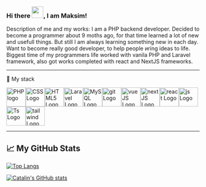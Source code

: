 ### Hi there <img src="https://raw.githubusercontent.com/MartinHeinz/MartinHeinz/master/wave.gif" width="30px">, I am Maksim!

Description of me and my works:
I am a PHP backend developer. Decided to become a programmer about 9 moths ago, for that time learned a lot of new and usefull things. But still I am always learning something new in each day. Want to become really good developer, to help people иring ideas to life. Biggest time of my programmers life worked with vanila PHP and Laravel framework, also got works completed with react and NextJS frameworks.

---

🧰 My stack 
 
 <img src="https://cdn.worldvectorlogo.com/logos/php-1.svg" alt="PHP logo" width="50" height="50"/><img src="https://cdn.worldvectorlogo.com/logos/css-3.svg" alt="CSS Logo" width="50" height="50"/><img src="https://cdn.worldvectorlogo.com/logos/html-1.svg" alt="HTML5 Logo" width="50" height="50"/><img src="https://cdn.worldvectorlogo.com/logos/laravel-2.svg" alt="Laravel Logo" width="50" height="50"/><img src="https://cdn.worldvectorlogo.com/logos/mysql-6.svg" alt="MySQL Logo" width="50" height="50"/><img src="https://cdn.worldvectorlogo.com/logos/git.svg" alt="git Logo" width="50" height="50"/><img src="https://cdn.worldvectorlogo.com/logos/vue-js-1.svg" alt="vueJS Logo" width="50" height="50"/><img src="https://cdn.worldvectorlogo.com/logos/nextjs-2.svg" alt="nextJS Logo" width="50" height="50"/><img src="https://cdn.worldvectorlogo.com/logos/react-2.svg" alt="react Logo" width="50" height="50"/><img src="https://cdn.worldvectorlogo.com/logos/logo-javascript.svg" alt="js Logo" width="50" height="50"/><img src="https://cdn.worldvectorlogo.com/logos/typescript.svg" alt="Ts Logo" width="50" height="50"/><img src="https://cdn.worldvectorlogo.com/logos/tailwindcss.svg" alt="tailwind Logo" width="50" height="50"/>

---
## &#x1f4c8;  My GitHub Stats

[![Top Langs](https://github-readme-stats.vercel.app/api/top-langs/?username=BlowYourMind&hide=java,html,css&theme=radical)](https://github.com/anuraghazra/github-readme-stats)

[![Catalin's GitHub stats](https://github-readme-stats.vercel.app/api?username=BlowYourMind&theme=radical)](https://github.com/anuraghazra/github-readme-stats)
